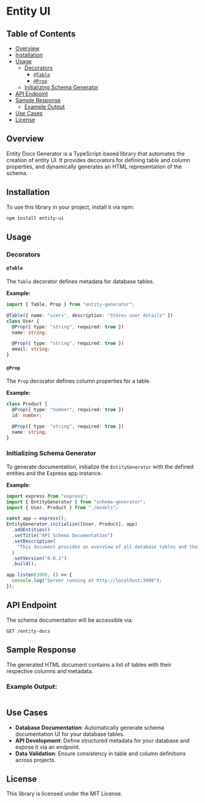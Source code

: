 # Entity UI

## Table of Contents

- [Overview](#overview)
- [Installation](#installation)
- [Usage](#usage)
  - [Decorators](#decorators)
    - [`@Table`](#table)
    - [`@Prop`](#prop)
  - [Initializing Schema Generator](#initializing-schema-generator)
- [API Endpoint](#api-endpoint)
- [Sample Response](#sample-response)
  - [Example Output](#example-output)
- [Use Cases](#use-cases)
- [License](#license)

## Overview

Entity Docs Generator is a TypeScript-based library that automates the creation of entity UI. It provides decorators for defining table and column properties, and dynamically generates an HTML representation of the schema.

## Installation

To use this library in your project, install it via npm:

```sh
npm install entity-ui
```

## Usage

### Decorators

#### `@Table`

The `Table` decorator defines metadata for database tables.

**Example:**

```ts
import { Table, Prop } from "entity-generator";

@Table({ name: "users", description: "Stores user details" })
class User {
  @Prop({ type: "string", required: true })
  name: string;

  @Prop({ type: "string", required: true })
  email: string;
}
```

#### `@Prop`

The `Prop` decorator defines column properties for a table.

**Example:**

```ts
class Product {
  @Prop({ type: "number", required: true })
  id: number;

  @Prop({ type: "string", required: true })
  name: string;
}
```

### Initializing Schema Generator

To generate documentation, initialize the `EntityGenerator` with the defined entities and the Express app instance.

**Example:**

```ts
import express from "express";
import { EntityGenerator } from "schema-generator";
import { User, Product } from "./models";

const app = express();
EntityGenerator.initialize([User, Product], app)
  .addEntities()
  .setTitle("API Schema Documentation")
  .setDescription(
    "This document provides an overview of all database tables and their columns."
  )
  .setVersion("0.0.1")
  .build();

app.listen(3000, () => {
  console.log("Server running at http://localhost:3000");
});
```

## API Endpoint

The schema documentation will be accessible via:

```
GET /entity-docs
```

## Sample Response

The generated HTML document contains a list of tables with their respective columns and metadata.

### Example Output:

```html

```

## Use Cases

- **Database Documentation**: Automatically generate schema documentation UI for your database tables.
- **API Development**: Define structured metadata for your database and expose it via an endpoint.
- **Data Validation**: Ensure consistency in table and column definitions across projects.

## License

This library is licensed under the MIT License.
